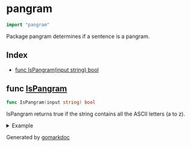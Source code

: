 <!-- Code generated by gomarkdoc. DO NOT EDIT -->

# pangram

```go
import "pangram"
```

Package pangram determines if a sentence is a pangram\.

## Index

- [func IsPangram(input string) bool](<#func-ispangram>)


## func [IsPangram](<https://github.com/vpayno/exercism-workspace/blob/main/go/pangram/pangram.go#L12>)

```go
func IsPangram(input string) bool
```

IsPangram returns true if the string contains all the ASCII letters \(a to z\)\.

<details><summary>Example</summary>
<p>

```go
{
	fmt.Println(IsPangram("The quick brown fox jumps over the lazy dog."))
	fmt.Println(IsPangram("abc"))

}
```

#### Output

```
true
false
```

</p>
</details>



Generated by [gomarkdoc](<https://github.com/princjef/gomarkdoc>)
